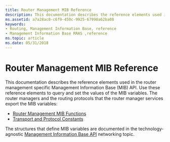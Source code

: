 ```yaml
---
title: Router Management MIB Reference
description: This documentation describes the reference elements used in the router management specific Management Information Base (MIB) API.
ms.assetid: a7a28ac0-c6f9-450c-9925-67990a62ba08
keywords:
- Routing, Management Information Base, reference
- Management Information Base RRAS ,reference
ms.topic: article
ms.date: 05/31/2018
---
```


# Router Management MIB Reference

This documentation describes the reference elements used in the router management specific Management Information Base (MIB) API. Use these reference elements to query and set the values of the MIB variables. The router managers and the routing protocols that the router manager services export the MIB variables:

-   [Router Management MIB Functions](mib-functions.md)
-   [Transport and Protocol Constants](transport-and-protocol-constants.md)

The structures that define MIB variables are documented in the technology-agnostic [Management Information Base API](/previous-versions/windows/desktop/mib/management-information-base-reference) networking topic.

 

 